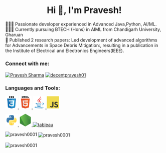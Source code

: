  <h1 align="center">Hi 👋, I'm Pravesh!</h1>

👩🏻‍💻 Passionate developer experienced in Advanced Java,Python, AI/ML.<br/>
👩🏻‍🎓 Currently pursuing BTECH (Hons) in AIML from Chandigarh University, Gharuan<br/>
🔬 Published 2 research papers: Led development of advanced algorithms for Advancements in Space Debris Mitigation:, resulting in a publication in the Institute of Electrical and Electronics Engineers(IEEE).
  
<h3 align="left">Connect with me:</h3>
<p align="left">
<a href="http://www.linkedin.com/in/pravesh-sharma-854973230" target="blank"><img align="center" src="https://raw.githubusercontent.com/rahuldkjain/github-profile-readme-generator/master/src/images/icons/Social/linked-in-alt.svg" alt="Pravesh Sharma" height="30" width="40" /></a>
<a href="https://www.instagram.com/decentpravesh01/" target="blank"><img align="center" src="https://raw.githubusercontent.com/rahuldkjain/github-profile-readme-generator/master/src/images/icons/Social/instagram.svg" alt="decentpravesh01" height="30" width="40" /></a>
</p>

<h3 align="left">Languages and Tools:</h3>
<p align="left"> <a href="https://www.w3schools.com/css/" target="_blank" rel="noreferrer"> <img src="https://raw.githubusercontent.com/devicons/devicon/master/icons/css3/css3-original-wordmark.svg" alt="css3" width="40" height="40"/> </a> <a href="https://www.w3.org/html/" target="_blank" rel="noreferrer"> <img src="https://raw.githubusercontent.com/devicons/devicon/master/icons/html5/html5-original-wordmark.svg" alt="html5" width="40" height="40"/> </a> <a href="https://www.java.com" target="_blank" rel="noreferrer"> <img src="https://raw.githubusercontent.com/devicons/devicon/master/icons/java/java-original.svg" alt="java" width="40" height="40"/> </a> <a href="https://developer.mozilla.org/en-US/docs/Web/JavaScript" target="_blank" rel="noreferrer"> <img src="https://raw.githubusercontent.com/devicons/devicon/master/icons/javascript/javascript-original.svg" alt="javascript" width="40" height="40"/> </a> </p>

<a href="https://www.python.org/" target="_blank" rel="noreferrer"><img src="https://raw.githubusercontent.com/devicons/devicon/master/icons/python/python-original.svg" alt="python" width="40" height="40"/>
</a>
<a href="https://nodejs.org/" target="_blank" rel="noreferrer">
  <img src="https://raw.githubusercontent.com/devicons/devicon/master/icons/nodejs/nodejs-original.svg" alt="nodejs" width="40" height="40"/>
</a>
<a href="https://www.tableau.com/" target="_blank" rel="noreferrer">
  <img src="https://upload.wikimedia.org/wikipedia/commons/0/00/Tableau_Software_Logo.png" alt="tableau" width="40" height="40"/>
</a>




<p><img align="left" src="https://github-readme-stats.vercel.app/api/top-langs?username=pravesh0001&show_icons=true&locale=en&layout=compact" alt="pravesh0001" /></p>

<p>&nbsp;<img align="center" src="https://github-readme-stats.vercel.app/api?username=pravesh0001&show_icons=true&locale=en" alt="pravesh0001" /></p>

<p><img align="center" src="https://github-readme-streak-stats.herokuapp.com/?user=pravesh0001&" alt="pravesh0001" /></p>


<br>


